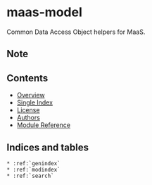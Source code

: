 # maas-model

Common Data Access Object helpers for MaaS.

## Note

## Contents

- [Overview](readme)
- [Single Index](single_index)
- [License](license)
- [Authors](authors)
- [Module Reference](api/modules)

## Indices and tables

```{eval-rst}
* :ref:`genindex`
* :ref:`modindex`
* :ref:`search`
```
